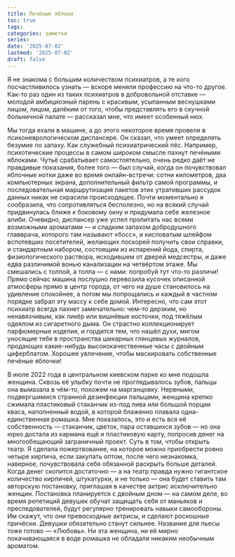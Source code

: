 ```yaml
---
title: Печёные яблоки
toc: true
tags:
categories: заметки
series:
date: '2025-07-02'
lastmod: '2025-07-02'
draft: false
---
```


Я не знакома с большим количеством психиатров, а те кого посчастливилось узнать — вскоре меняли профессию на что-то другое. Как-то раз один из таких психиатров в добровольной отставке — молодой амбициозный парень с красивым, усыпанным веснушками лицом, лицом, далёким от того, чтобы представлять его в скучной больничной палате — рассказал мне, что имеет особенный нюх.

<!--more--> 

Мы тогда ехали в машине, а до этого некоторое время провели в психоневрологическом диспансере. Он сказал, что умеет определять безумие по запаху. Как служебный психиатрический пёс. Например, психотические процессы в самом широком смысле пахнут печёными яблоками. Чутьё срабатывает самостоятельно, очень редко даёт не правдивые показания, более того — был случай, когда он почувствовал яблочные нотки даже во время онлайн-встречи: сотни километров, два компьютерных экрана, дополнительный фильтр самой программы, и последовательная маршрутизация пакетов этих утративших рассудок данных никак не скрасили происходящее. Почти моментально я сообразила, что сопротивляться бесполезно, но на всякий случай придвинулась ближе к боковому окну и придумала себе железное алиби. Очевидно, диспансер уже успел пропитать нас всеми возможными ароматами — и сладким запахом добродушного главврача, которого там называют «босс», и кисловатым шлейфом вспотевших посетителей, желающих поскорей получить свои справки, и стандартным набором, состоящим из испарений йода, спирта, физиологического раствора, исходившем от дверей медсестры, и даже едва различимой вонью канализации на четвёртом этаже. Мы смешались с толпой, а толпа — с нами: попробуй тут что-то различи! Прямо сейчас машина послушно перевозила кусочек описанной атмосферы прямо в центр города, от чего на душе становилось на удивление спокойнее, а потом мы попрощались и каждый в частном порядке забрал эту массу к себе домой. Интересно, что сам этот психиатр всегда пахнет замечательно: чем-то дерзким, но ненавязчивым, как ликёр или вишнёвые косточки, под тяжёлым одеялом из сигаретного дыма. Он страстно коллекционирует парфюмерные изделия, и гордится тем, что нашёл духи, мигом уносящие тебя в пространства шикарных глянцевых журналов, продающих какие-нибудь высококачественные часы с двойным циферблатом. Хорошее увлечение, чтобы маскировать собственные печёные яблочки!

В июле 2022 года в центральном киевском парке ко мне подошла женщина. Сквозь её улыбку почти не проглядывалось зубов, пальцы она вымазала в чём-то, похожем на марганцовку. Нервными, подвергшимися странной дезинфекции пальцами, женщина крепко сжимала пластиковый стаканчик из-под пива или большой порции кваса, наполненный водой, в которой блаженно плавала одна-единственная ромашка. Мне показалось, это и есть вся её собственность — стаканчик, цветок, пара оставшихся зубов — но она юрко достала из кармана ещё и пластиковую карту, попросив денег на многообещающий заграничный проект. Суть в том, чтобы открыть театр. Я сделала пожертвование, на которое можно приобрести ровно четыре кирпича, если закупать оптом, после чего незнакомка, наверное, почувствовала себя обязанной раскрыть больше деталей. Когда денег скопится достаточно — а на театр правда нужно гигантское количество кирпичей, штукатурки, и не только — она будет ставить там авторскую постановку, приглашая в качестве актрис исключительно женщин. Постановка планируется с двойным дном — на самом деле, во время репетиций девушек обучат защищать себя от маньяков и преследователей, будут регулярно тренировать навыки самообороны. Им скажут, что они превосходные актрисы, и сделают роскошные причёски. Девушки обязательно станут сильнее. Название для пьесы тоже готово — «Любовь». Ни эта женщина, ни её мирно покачивающаяся в воде ромашка не обладали никаким необычным ароматом.
 